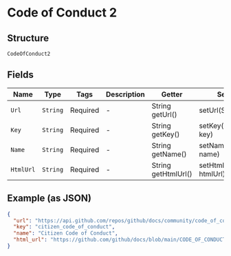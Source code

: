 
# Code of Conduct 2

## Structure

`CodeOfConduct2`

## Fields

| Name | Type | Tags | Description | Getter | Setter |
|  --- | --- | --- | --- | --- | --- |
| `Url` | `String` | Required | - | String getUrl() | setUrl(String url) |
| `Key` | `String` | Required | - | String getKey() | setKey(String key) |
| `Name` | `String` | Required | - | String getName() | setName(String name) |
| `HtmlUrl` | `String` | Required | - | String getHtmlUrl() | setHtmlUrl(String htmlUrl) |

## Example (as JSON)

```json
{
  "url": "https://api.github.com/repos/github/docs/community/code_of_conduct",
  "key": "citizen_code_of_conduct",
  "name": "Citizen Code of Conduct",
  "html_url": "https://github.com/github/docs/blob/main/CODE_OF_CONDUCT.md"
}
```

